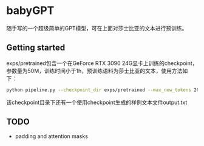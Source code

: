 # babyGPT

随手写的一个超级简单的GPT模型，可在上面对莎士比亚的文本进行预训练。

## Getting started

exps/pretrained包含一个在GeForce RTX 3090 24G显卡上训练的checkpoint，参数量为50M，训练时间小于1h，预训练语料为莎士比亚的文本，使用方法如下：
```bash
python pipeline.py --checkpoint_dir exps/pretrained --max_new_tokens 200 --prompt_str I
```
该checkpoint目录下还有一个使用checkpoint生成的样例文本文件output.txt

## TODO

- padding and attention masks
